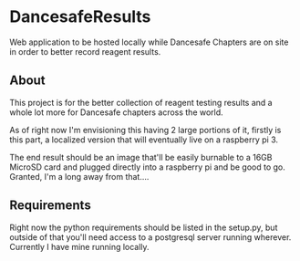 # DancesafeResults
Web application to be hosted locally while Dancesafe Chapters are on site in order to better record reagent results.
## About
This project is for the better collection of reagent testing results and a whole lot more for Dancesafe chapters across the world. 

As of right now I'm envisioning this having 2 large portions of it, firstly is this part, a localized version that will eventually live on a raspberry pi 3. 

The end result should be an image that'll be easily burnable to a 16GB MicroSD card and plugged directly into a raspberry pi and be good to go. Granted, I'm a long away from that.... 
## Requirements

Right now the python requirements should be listed in the setup.py, but outside of that you'll need access to a postgresql server running wherever. Currently I have mine running locally. 

